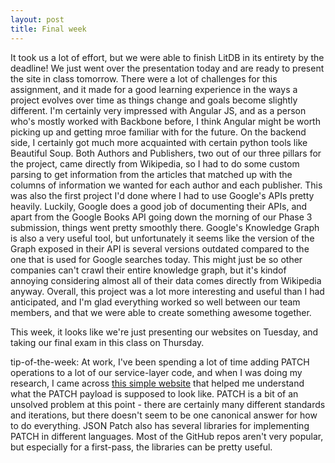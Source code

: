 ```yaml
---
layout: post
title: Final week
---
```


It took us a lot of effort, but we were able to finish LitDB in its entirety by the deadline! We just went over the presentation today and are ready to present the site in class tomorrow. There were a lot of challenges for this assignment, and it made for a good learning experience in the ways a project evolves over time as things change and goals become slightly different. I'm certainly very impressed with Angular JS, and as a person who's mostly worked with Backbone before, I think Angular might be worth picking up and getting mroe familiar with for the future. On the backend side, I certainly got much more acquainted with certain python tools like Beautiful Soup. Both Authors and Publishers, two out of our three pillars for the project, came directly from Wikipedia, so I had to do some custom parsing to get information from the articles that matched up with the columns of information we wanted for each author and each publisher. This was also the first project I'd done where I had to use Google's APIs pretty heavily. Luckily, Google does a good job of documenting their APIs, and apart from the Google Books API going down the morning of our Phase 3 submission, things went pretty smoothly there. Google's Knowledge Graph is also a very useful tool, but unfortunately it seems like the version of the Graph exposed in their API is several versions outdated compared to the one that is used for Google searches today. This might just be so other companies can't crawl their entire knowledge graph, but it's kindof annoying considering almost all of their data comes directly from Wikipedia anyway. Overall, this project was a lot more interesting and useful than I had anticipated, and I'm glad everything worked so well between our team members, and that we were able to create something awesome together.

This week, it looks like we're just presenting our websites on Tuesday, and taking our final exam in this class on Thursday. 

tip-of-the-week: 
  At work, I've been spending a lot of time adding PATCH operations to a lot of our service-layer code, and when I was doing my research, I came across [this simple website](http://jsonpatch.com/) that helped me understand what the PATCH payload is supposed to look like. PATCH is a bit of an unsolved problem at this point - there are certainly many different standards and iterations, but there doesn't seem to be one canonical answer for how to do everything. JSON Patch also has several libraries for implementing PATCH in different languages. Most of the GitHub repos aren't very popular, but especially for a first-pass, the libraries can be pretty useful.
